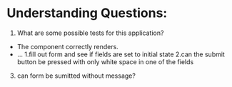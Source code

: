# Understanding Questions:
1. What are some possible tests for this application?
* The component correctly renders.
* ...
1.fill out form and see if fields are set to initial state
2.can the submit button be pressed with only white space in one of the fields
3. can form be sumitted without message?